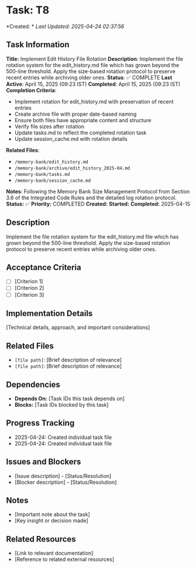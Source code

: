 # Task: T8
*Created: *
*Last Updated: 2025-04-24 02:37:56*

## Task Information
**Title:** Implement Edit History File Rotation
**Description**: Implement the file rotation system for the edit_history.md file which has grown beyond the 500-line threshold. Apply the size-based rotation protocol to preserve recent entries while archiving older ones.
**Status**: ✅ COMPLETE
**Last Active**: April 15, 2025 (09:23 IST)
**Completed**: April 15, 2025 (09:23 IST)
**Completion Criteria**:
- Implement rotation for edit_history.md with preservation of recent entries
- Create archive file with proper date-based naming
- Ensure both files have appropriate content and structure
- Verify file sizes after rotation
- Update tasks.md to reflect the completed rotation task
- Update session_cache.md with rotation details

**Related Files**:
- `/memory-bank/edit_history.md`
- `/memory-bank/archive/edit_history_2025-04.md`
- `/memory-bank/tasks.md`
- `/memory-bank/session_cache.md`

**Notes**:
Following the Memory Bank Size Management Protocol from Section 3.6 of the Integrated Code Rules and the detailed log rotation protocol.
**Status:** ✅
**Priority:** COMPLETED
**Created:** 
**Started:** 
**Completed:** 2025-04-15

## Description
Implement the file rotation system for the edit_history.md file which has grown beyond the 500-line threshold. Apply the size-based rotation protocol to preserve recent entries while archiving older ones.

## Acceptance Criteria
- [ ] [Criterion 1]
- [ ] [Criterion 2]
- [ ] [Criterion 3]

## Implementation Details
[Technical details, approach, and important considerations]

## Related Files
- `[file path]`: [Brief description of relevance]
- `[file path]`: [Brief description of relevance]

## Dependencies
- **Depends On:** [Task IDs this task depends on]
- **Blocks:** [Task IDs blocked by this task]

## Progress Tracking
- 2025-04-24: Created individual task file
- 2025-04-24: Created individual task file

## Issues and Blockers
- [Issue description] - [Status/Resolution]
- [Blocker description] - [Status/Resolution]

## Notes
- [Important note about the task]
- [Key insight or decision made]

## Related Resources
- [Link to relevant documentation]
- [Reference to related external resources]